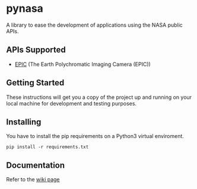 # pynasa
A library to ease the development of applications using the NASA public APIs.

## APIs Supported

* [EPIC](http://epic.gsfc.nasa.gov/) (The Earth Polychromatic Imaging Camera (EPIC))

## Getting Started

These instructions will get you a copy of the project up and running on your local machine for development and testing purposes.

## Installing

You have to install the pip requirements on a Python3 virtual enviroment.
```
pip install -r requirements.txt
```

## Documentation

Refer to the [wiki page](https://github.com/EricsonWillians/pynasa/wiki/Documentation)